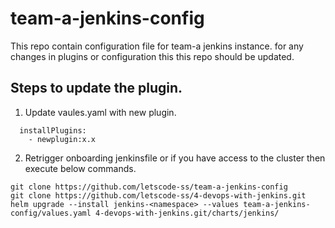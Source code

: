 
# team-a-jenkins-config

This repo contain configuration file for team-a jenkins instance. for any changes in plugins or configuration this this repo should be updated. 

## Steps to update the plugin.
1. Update vaules.yaml with new plugin.

```
  installPlugins:
    - newplugin:x.x
```

2. Retrigger onboarding jenkinsfile or if you have access to the cluster then execute below commands.

```
git clone https://github.com/letscode-ss/team-a-jenkins-config
git clone https://github.com/letscode-ss/4-devops-with-jenkins.git
helm upgrade --install jenkins-<namespace> --values team-a-jenkins-config/values.yaml 4-devops-with-jenkins.git/charts/jenkins/
```
